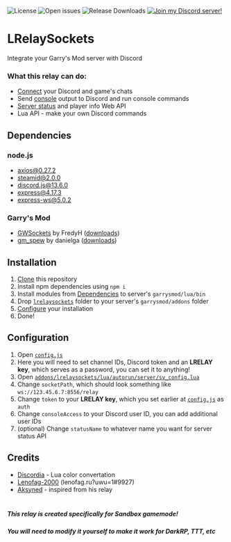 ![License](https://img.shields.io/github/license/gerrustalker/LRelaySockets?style=flat-square)
![Open issues](https://img.shields.io/github/issues/gerrustalker/LRelaySockets?style=flat-square)
![Release Downloads](https://img.shields.io/github/downloads/gerrustalker/LRelaySockets/total?style=flat-square)
[![Join my Discord server!](https://img.shields.io/badge/discord-working%20example-5865F2?style=flat-square&logo=discord&logoColor=white)](https://gm.lenofag.ru/discord)
# LRelaySockets
Integrate your Garry's Mod server with Discord

### What this relay can do:
* [Connect](images/chatrelay.png) your Discord and game's chats
* Send [console](images/console.png) output to Discord and run console commands
* [Server status](images/statusapi.png) and player info Web API
* Lua API - make your own Discord commands

## Dependencies
### node.js
- axios@0.27.2
- steamid@2.0.0
- discord.js@13.6.0
- express@4.17.3
- express-ws@5.0.2

### Garry's Mod
- [GWSockets](https://github.com/FredyH/GWSockets) by FredyH ([downloads](https://github.com/FredyH/GWSockets/releases))
- [gm_spew](https://github.com/danielga/gm_spew) by danielga ([downloads](https://github.com/danielga/gm_spew/releases))

## Installation
1. [Clone](https://github.com/gerrustalker/LRelaySockets/archive/refs/heads/main.zip) this repository
2. Install npm dependencies using `npm i`
3. Install modules from [Dependencies](#garrys-mod) to server's `garrysmod/lua/bin`
4. Drop [`lrelaysockets`](garrysmod/addons/lrelaysockets) folder to your server's `garrysmod/addons` folder
5. [Configure](#configuration) your installation
6. Done!

## Configuration
1. Open [`config.js`](nodejs/config.js)
2. Here you will need to set channel IDs, Discord token and an **LRELAY key**, which serves as a password, you can set it to anything!
3. Open [`addons/lrelaysockets/lua/autorun/server/sv_config.lua`](garrysmod/addons/lrelaysockets/lua/autorun/server/sv_config.lua)
4. Change `socketPath`, which should look something like `ws://123.45.6.7:8556/relay`
5. Change `token` to your **LRELAY key**, which you set earlier at [`config.js`](nodejs/config.js) as `auth`
6. Change `consoleAccess` to your Discord user ID, you can add additional user IDs
7. (optional) Change `statusName` to whatever name you want for server status API

## Credits
* [Discordia](https://github.com/SinisterRectus/Discordia/) - Lua color convertation
* [Lenofag-2000](https://lenofag.ru) (lenofag.ru?uwu=1#9927)
* [Aksyned](https://izbushechka.su) - inspired from his relay

#
##### This relay is created specifically for **Sandbox** gamemode!
##### You will need to modify it yourself to make it work for DarkRP, TTT, etc
